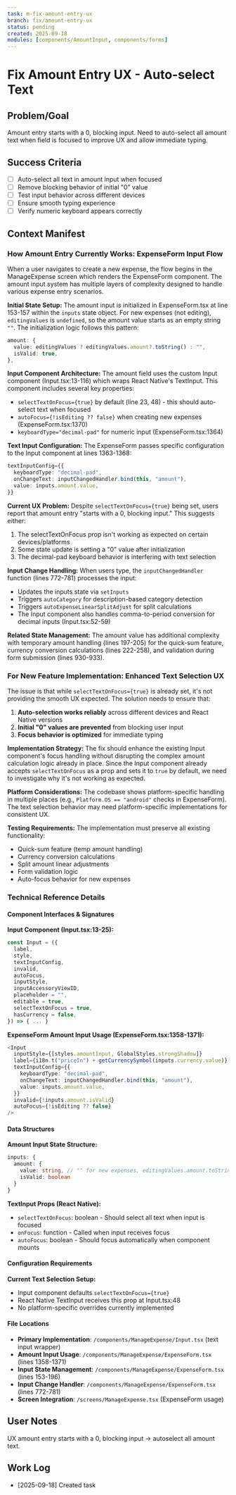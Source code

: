 ```yaml
---
task: m-fix-amount-entry-ux
branch: fix/amount-entry-ux
status: pending
created: 2025-09-18
modules: [components/AmountInput, components/forms]
---
```


# Fix Amount Entry UX - Auto-select Text

## Problem/Goal
Amount entry starts with a 0, blocking input. Need to auto-select all amount text when field is focused to improve UX and allow immediate typing.

## Success Criteria
- [ ] Auto-select all text in amount input when focused
- [ ] Remove blocking behavior of initial "0" value
- [ ] Test input behavior across different devices
- [ ] Ensure smooth typing experience
- [ ] Verify numeric keyboard appears correctly

## Context Manifest

### How Amount Entry Currently Works: ExpenseForm Input Flow

When a user navigates to create a new expense, the flow begins in the ManageExpense screen which renders the ExpenseForm component. The amount input system has multiple layers of complexity designed to handle various expense entry scenarios.

**Initial State Setup:**
The amount input is initialized in ExpenseForm.tsx at line 153-157 within the `inputs` state object. For new expenses (not editing), `editingValues` is `undefined`, so the amount value starts as an empty string `""`. The initialization logic follows this pattern:
```typescript
amount: {
  value: editingValues ? editingValues.amount?.toString() : "",
  isValid: true,
},
```

**Input Component Architecture:**
The amount field uses the custom Input component (Input.tsx:13-116) which wraps React Native's TextInput. This component includes several key properties:
- `selectTextOnFocus={true}` by default (line 23, 48) - this should auto-select text when focused
- `autoFocus={!isEditing ?? false}` when creating new expenses (ExpenseForm.tsx:1370)
- `keyboardType="decimal-pad"` for numeric input (ExpenseForm.tsx:1364)

**Text Input Configuration:**
The ExpenseForm passes specific configuration to the Input component at lines 1363-1368:
```typescript
textInputConfig={{
  keyboardType: "decimal-pad",
  onChangeText: inputChangedHandler.bind(this, "amount"),
  value: inputs.amount.value,
}}
```

**Current UX Problem:**
Despite `selectTextOnFocus={true}` being set, users report that amount entry "starts with a 0, blocking input." This suggests either:
1. The selectTextOnFocus prop isn't working as expected on certain devices/platforms
2. Some state update is setting a "0" value after initialization
3. The decimal-pad keyboard behavior is interfering with text selection

**Input Change Handling:**
When users type, the `inputChangedHandler` function (lines 772-781) processes the input:
- Updates the inputs state via `setInputs`
- Triggers `autoCategory` for description-based category detection
- Triggers `autoExpenseLinearSplitAdjust` for split calculations
- The Input component also handles comma-to-period conversion for decimal inputs (Input.tsx:52-59)

**Related State Management:**
The amount value has additional complexity with temporary amount handling (lines 197-205) for the quick-sum feature, currency conversion calculations (lines 222-258), and validation during form submission (lines 930-933).

### For New Feature Implementation: Enhanced Text Selection UX

The issue is that while `selectTextOnFocus={true}` is already set, it's not providing the smooth UX expected. The solution needs to ensure that:

1. **Auto-selection works reliably** across different devices and React Native versions
2. **Initial "0" values are prevented** from blocking user input
3. **Focus behavior is optimized** for immediate typing

**Implementation Strategy:**
The fix should enhance the existing Input component's focus handling without disrupting the complex amount calculation logic already in place. Since the Input component already accepts `selectTextOnFocus` as a prop and sets it to `true` by default, we need to investigate why it's not working as expected.

**Platform Considerations:**
The codebase shows platform-specific handling in multiple places (e.g., `Platform.OS == "android"` checks in ExpenseForm). The text selection behavior may need platform-specific implementations for consistent UX.

**Testing Requirements:**
The implementation must preserve all existing functionality:
- Quick-sum feature (temp amount handling)
- Currency conversion calculations
- Split amount linear adjustments
- Form validation logic
- Auto-focus behavior for new expenses

### Technical Reference Details

#### Component Interfaces & Signatures

**Input Component (Input.tsx:13-25):**
```typescript
const Input = ({
  label,
  style,
  textInputConfig,
  invalid,
  autoFocus,
  inputStyle,
  inputAccessoryViewID,
  placeholder = "",
  editable = true,
  selectTextOnFocus = true,
  hasCurrency = false,
}) => { ... }
```

**ExpenseForm Amount Input Usage (ExpenseForm.tsx:1358-1371):**
```typescript
<Input
  inputStyle={[styles.amountInput, GlobalStyles.strongShadow]}
  label={i18n.t("priceIn") + getCurrencySymbol(inputs.currency.value)}
  textInputConfig={{
    keyboardType: "decimal-pad",
    onChangeText: inputChangedHandler.bind(this, "amount"),
    value: inputs.amount.value,
  }}
  invalid={!inputs.amount.isValid}
  autoFocus={!isEditing ?? false}
/>
```

#### Data Structures

**Amount Input State Structure:**
```typescript
inputs: {
  amount: {
    value: string, // "" for new expenses, editingValues.amount.toString() for editing
    isValid: boolean
  }
}
```

**TextInput Props (React Native):**
- `selectTextOnFocus`: boolean - Should select all text when input is focused
- `onFocus`: function - Called when input receives focus
- `autoFocus`: boolean - Should focus automatically when component mounts

#### Configuration Requirements

**Current Text Selection Setup:**
- Input component defaults `selectTextOnFocus={true}`
- React Native TextInput receives this prop at Input.tsx:48
- No platform-specific overrides currently implemented

#### File Locations

- **Primary Implementation**: `/components/ManageExpense/Input.tsx` (text input wrapper)
- **Amount Input Usage**: `/components/ManageExpense/ExpenseForm.tsx` (lines 1358-1371)
- **Input State Management**: `/components/ManageExpense/ExpenseForm.tsx` (lines 153-196)
- **Input Change Handler**: `/components/ManageExpense/ExpenseForm.tsx` (lines 772-781)
- **Screen Integration**: `/screens/ManageExpense.tsx` (ExpenseForm usage)

## User Notes
UX amount entry starts with a 0, blocking input -> autoselect all amount text.

## Work Log
- [2025-09-18] Created task